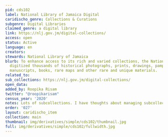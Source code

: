 ```yaml
---
pid: cds102
label: National Library of Jamaica Digital
caridischo_genre: Collections & Curations
subgenre: Digital Libraries
claimed_genre: a digital library
link: https://nlj.gov.jm/digital-collections/
access: open
status: Active
language: en
creators:
stewards: National Library of Jamaica
blurb: To enhance access to its rich and varied collections, the National NLJ has
  digitized thousands of historical photographs, prints, drawings, pamphlets, programmes,
  manuscripts, books, rare maps and other rare and unique materials.
related_to:
sub_collections: https://nlj.gov.jm/digital-collections/
open_data:
added_by: Roopika Risam
twitter: "@roopikarisam"
census_year: '2020'
notes: Lots of subcollections. I have thoughts about managing subcollections
order: '027'
layout: caridischo_item
collection: main
thumbnail: img/derivatives/simple/cds102/thumbnail.jpg
full: img/derivatives/simple/cds102/fullwidth.jpg
---
```


